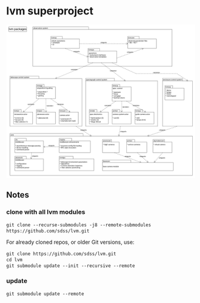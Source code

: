 # lvm superproject


![lvm package overview](docs/uml/overview/lvm_packages.png)

## Notes
### clone with all lvm modules

    git clone --recurse-submodules -j8 --remote-submodules https://github.com/sdss/lvm.git
    
For already cloned repos, or older Git versions, use:

    git clone https://github.com/sdss/lvm.git
    cd lvm
    git submodule update --init --recursive --remote
    
### update 

    git submodule update --remote
    

